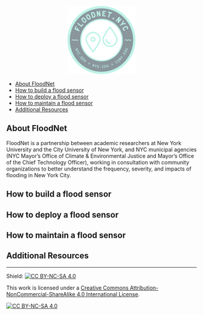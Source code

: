 
<p align="center">
<img src="img/logo.png" height="180">
</p>

- [About FloodNet](#about-floodnet)
- [How to build a flood sensor](#how-to-build-a-flood-sensor)
- [How to deploy a flood sensor](#how-to-deploy-a-flood-sensor)
- [How to maintain a flood sensor](#how-to-maintain-a-flood-sensor)
- [Additional Resources](#additional-resources)

## About FloodNet
FloodNet is a partnership between academic researchers at New York University and the City University of New York, and NYC municipal agencies (NYC Mayor’s Office of Climate & Environmental Justice and Mayor’s Office of the Chief Technology Officer), working in consultation with community organizations to better understand the frequency, severity, and impacts of flooding in New York City.

## How to build a flood sensor

## How to deploy a flood sensor

## How to maintain a flood sensor

## Additional Resources






------------------------------------------------------------------------------------------------------------------------
Shield: [![CC BY-NC-SA 4.0][cc-by-nc-sa-shield]][cc-by-nc-sa]

This work is licensed under a
[Creative Commons Attribution-NonCommercial-ShareAlike 4.0 International License][cc-by-nc-sa].

[![CC BY-NC-SA 4.0][cc-by-nc-sa-image]][cc-by-nc-sa]

[cc-by-nc-sa]: http://creativecommons.org/licenses/by-nc-sa/4.0/
[cc-by-nc-sa-image]: https://licensebuttons.net/l/by-nc-sa/4.0/88x31.png
[cc-by-nc-sa-shield]: https://img.shields.io/badge/License-CC%20BY--NC--SA%204.0-lightgrey.svg
